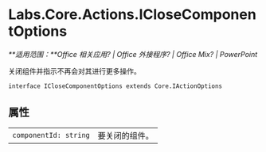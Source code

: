 
# <a name="labs.core.actions.iclosecomponentoptions"></a>Labs.Core.Actions.ICloseComponentOptions

 _**适用范围：**Office 相关应用? | Office 外接程序? | Office Mix? | PowerPoint_

关闭组件并指示不再会对其进行更多操作。

```
interface ICloseComponentOptions extends Core.IActionOptions
```


## <a name="properties"></a>属性


|||
|:-----|:-----|
| `componentId: string`|要关闭的组件。|
